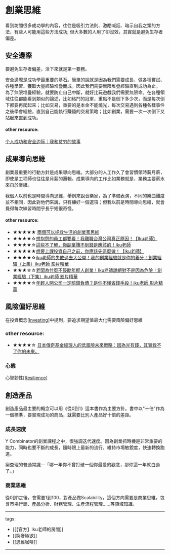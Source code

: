 # 創業思維

看到坊間很多成功學的內容，往往是吸引力法則、激勵喊話、暗示自我之類的方法，有些人可能用這些方法成功;
但大多數的人用了卻沒效，其實就是避免生存者偏差。  

## 安全邊際
要避免生存者偏差，活下來就是第一要務。

安全邊際是成功學最重要的基石。簡單的說就是因為我們需要成長、做各種嘗試、各種學習、獲取大量經驗堆疊而成。因此我們需要無限堆疊經驗直到成功為止。
為了無限堆疊經驗，就要防止自己中斷，就好比玩遊戲我們需要無限命。在各種領域往往都能看到類似的論述，比如格鬥的冠軍，重點不是倒下多少次，而是每次倒下都要再爬起來；比如交易，重要的是本金不能燒光，每次交易遇到各種各樣事件之後學會經驗，直到自己能執行賺錢的交易策略；比如創業，需要一次一次倒下又站起來直到成功。

#### other resource:
[个人成功和安全边际｜我和贫穷的故事](https://www.youtube.com/watch?v=sTQQUKWb0G4)

## 成果導向思維
創業最重要的行動方針是成果導向思維。大部分的人工作久了會習慣領時薪月薪，即使是工程師也往往是月薪的邏輯。成果導向的工作比如業務就是，業務主要薪水來自於業績。

我個人以前也是時間導向思維，舉例來說音樂家，為了準備表演，不同的樂曲難度並不相同，因此對他們來說，只有練好一個選項；但我以前是時間導向思維，就會覺得每次練習時間乎長乎短很奇怪。

#### other resource:
* ★★★★★ [兩個可以拯救生活的創業家思維](https://youtu.be/5yVMIIhRWWA)
* ★★★★☆[想抱怨的員工都要看！我離職台灣公司真正原因！【Iku老師】](https://www.youtube.com/watch?v=iKBGfLlRnxg)
* ★★★★☆[這些不了解，你副業賺不到錢是應該的！Iku老師](https://www.youtube.com/watch?v=ToX4aJnoiZM)
* ★★★★★[想要上課投資自己之前，你應該先這麼做！【Iku老師】](https://youtu.be/gH92fzkvHZM)
* ★★★★☆[iku老師的失敗過去大公開！我的創業經驗就是你的養分！創業經驗（上集）iku老師 影片精華](https://youtu.be/7fdVFwR0kKA)
* ★★★☆☆[老闆為什麼不鼓勵年輕人創業！Iku老師說絕對不是因為危險！創業經驗（下集）iku老師 影片精華](https://youtu.be/-EbKHfrOXzo)
* ★★★★☆[年輕人開公司一定賠錢負債？是你不懂省錢手段！iku老師 影片精華](https://youtu.be/r4zvzb7-0Us)

## 風險偏好思維
在投資概念[[Investing]](/Content/Social%20Science/Economics/Investing#header-3)中提到，要追求期望值最大化需要風險偏好思維

### other resource:
* ★★★★☆ [日本傳奇基金經理人的低風險未來戰略：因為光有錢，其實救不了你的未來。](https://youtu.be/c7T41eCmmVk)

### 心態
心智韌性[[Resilience]](/Content/Social%20Science/Psychology/Resilience)

## 創造產品
創造產品最主要的概念可以用《從0到1》這本書作為主要方針。書中以"十倍"作為一個標準，要實現成功的商品，就需要比別人產品好十倍的差距。

### 成長速度
Y Combinator的創業課程之中，很強調迭代速度。因為創業抓時機是非常重要的能力，同時也要不斷的成長，隨時跟上最新的流行，維持市場敏銳度，快速轉換跑道。

窮查理的普通常識--「哪一年你不曾打破一個你最愛的觀念，那你這一年就白過了。」

### 商業思維
從0到1之後，會需要1到100，對產品做Scalability，這個方向需要是商業思維，包含市場行銷、產品分析、財務管理、生產流程管理......等領域知識。

---
tags:
  - [[【官方】Iku老師的房間]]
  - [[窮奢極欲]]
  - [[思維咖啡]]

---